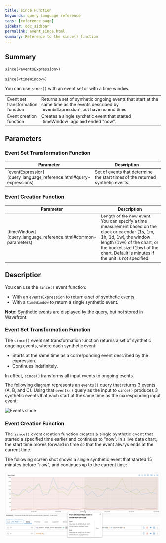 ```yaml
---
title: since Function
keywords: query language reference
tags: [reference page]
sidebar: doc_sidebar
permalink: event_since.html
summary: Reference to the since() function
---
```

## Summary
```
since(<eventsExpression>)

since(<timeWindow>)
```

You can use `since()` with an event set or with a time window.

<table style="width: 100%;">
<colgroup>
<col width="20%" />
<col width="80%" />
</colgroup>
<tbody>
<tr>
<td markdown="span">Event set <br>transformation function</td>
<td markdown="span">Returns a set of synthetic ongoing events that start at the same time as the events described by `eventsExpression`, but have no end time.</td></tr>
<tr>
<td markdown="span">Event creation<br>function</td>
<td markdown="span">Creates a single synthetic event that started `timeWindow` ago and ended "now".</td>
</tr>
</tbody>
</table>



## Parameters

### Event Set Transformation Function

<table>
<tbody>
<thead>
<tr><th width="20%">Parameter</th><th width="80%">Description</th></tr>
</thead>
<tr>
<td markdown="span"> [eventExpression](query_language_reference.html#query-expressions)</td>
<td>Set of events that determine the start times of the returned synthetic events.</td>
</tr>
</tbody>
</table>

### Event Creation Function

<table>
<tbody>
<thead>
<tr><th width="20%">Parameter</th><th width="80%">Description</th></tr>
</thead>
<tr>
<td markdown="span"> [timeWindow](query_language_reference.html#common-parameters)</td>
<td>Length of the new event. You can specify a time measurement based on the clock or calendar (1s, 1m, 1h, 1d, 1w), the window length (1vw) of the chart, or the bucket size (1bw) of the chart. Default is minutes if the unit is not specified.</td>
</tr>
</tbody>
</table>

## Description

You can use the `since()` event function: 
* With an `eventsExpression` to return a set of synthetic events.
* With a `timeWindow` to return a single synthetic event.

**Note:** Synthetic events are displayed by the query, but not stored in Wavefront.

### Event Set Transformation Function

The `since()` event set transformation function returns a set of synthetic ongoing events, where each synthetic event:
* Starts at the same time as a corresponding event described by the expression. 
* Continues indefinitely.

In effect, `since()` transforms all input events to ongoing events.

The following diagram represents an `events()` query that returns 3 events (A, B, and C). Using that `events()` query as the input to `since()` produces 3 synthetic events that each start at the same time as the corresponding input event:

![Events since](images/since_events.svg)

### Event Creation Function

The `since()` event creation function creates a single synthetic event that started a specified time earlier and continues to “now”. In a live data chart, the start time moves forward in time so that the event always ends at the current time.

The following screen shot shows a single synthetic event that started 15 minutes before "now", and continues up to the current time:

![Event since timewindow](images/event_since_timewindow.png)
